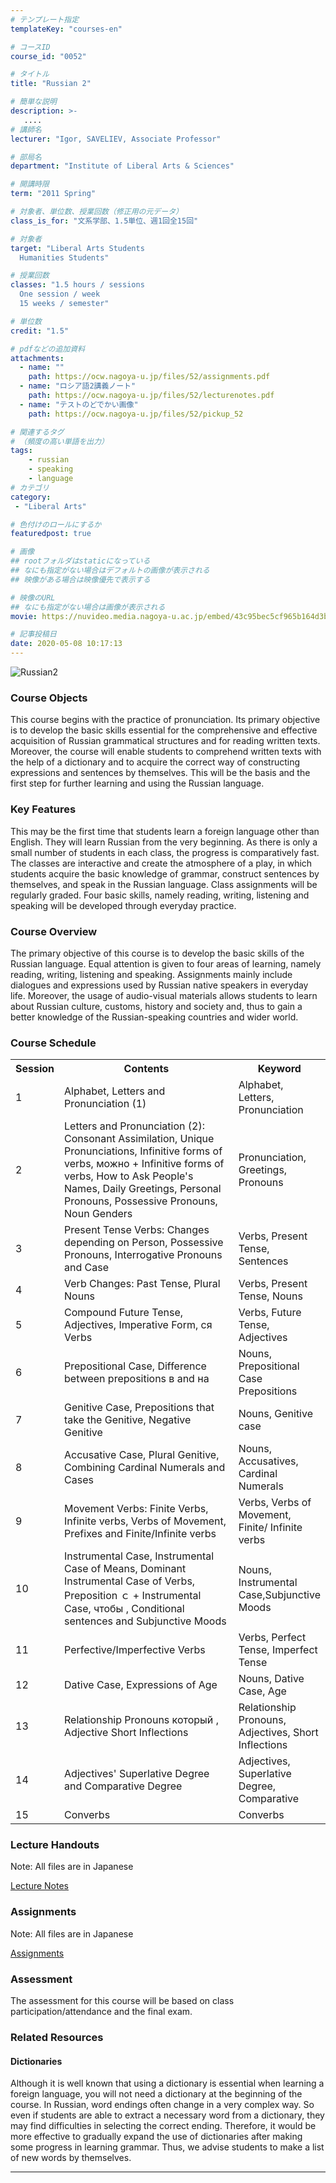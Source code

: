 ```yaml
---
# テンプレート指定
templateKey: "courses-en"

# コースID
course_id: "0052"

# タイトル
title: "Russian 2"

# 簡単な説明
description: >-
   ....
# 講師名
lecturer: "Igor, SAVELIEV, Associate Professor"

# 部局名
department: "Institute of Liberal Arts & Sciences"

# 開講時限
term: "2011	Spring"

# 対象者、単位数、授業回数（修正用の元データ）
class_is_for: "文系学部、1.5単位、週1回全15回"

# 対象者
target: "Liberal Arts Students
  Humanities Students"

# 授業回数
classes: "1.5 hours / sessions
  One session / week
  15 weeks / semester"

# 単位数
credit: "1.5"

# pdfなどの追加資料
attachments:
  - name: "" 
    path: https://ocw.nagoya-u.jp/files/52/assignments.pdf
  - name: "ロシア語2講義ノート" 
    path: https://ocw.nagoya-u.jp/files/52/lecturenotes.pdf
  - name: "テストのどでかい画像" 
    path: https://ocw.nagoya-u.jp/files/52/pickup_52

# 関連するタグ
# （頻度の高い単語を出力）
tags:
    - russian
    - speaking
    - language
# カテゴリ
category:
 - "Liberal Arts"

# 色付けのロールにするか
featuredpost: true

# 画像
## rootフォルダはstaticになっている
## なにも指定がない場合はデフォルトの画像が表示される
## 映像がある場合は映像優先で表示する

# 映像のURL
## なにも指定がない場合は画像が表示される
movie: https://nuvideo.media.nagoya-u.ac.jp/embed/43c95bec5cf965b164d3bc64c3e992474eedc2e3

# 記事投稿日
date: 2020-05-08 10:17:13
---
```


![Russian2](https://ocw.nagoya-u.jp/files/52/home.jpg)

### Course Objects

This course begins with the practice of pronunciation. Its primary objective is to develop the basic skills essential for the comprehensive and effective acquisition of Russian grammatical structures and for reading written texts. Moreover, the course will enable students to comprehend written texts with the help of a dictionary and to acquire the correct way of constructing expressions and sentences by themselves. This will be the basis and the first step for further learning and using the Russian language.

### Key Features

This may be the first time that students learn a foreign language other than English. They will learn Russian from the very beginning. As there is only a small number of students in each class, the progress is comparatively fast. The classes are interactive and create the atmosphere of a play, in which students acquire the basic knowledge of grammar, construct sentences by themselves, and speak in the Russian language. Class assignments will be regularly graded. Four basic skills, namely reading, writing, listening and speaking will be developed through everyday practice.

### Course Overview

The primary objective of this course is to develop the basic skills of the Russian language. Equal attention is given to four areas of learning, namely reading, writing, listening and speaking. Assignments mainly include dialogues and expressions used by Russian native speakers in everyday life. Moreover, the usage of audio-visual materials allows students to learn about Russian culture, customs, history and society and, thus to gain a better knowledge of the Russian-speaking countries and wider world.

<h3>Course Schedule</h3>
<table class="basic" width="455" summary="">
<tr>
<th width="20" class="center">Session</th>
<th width="300" class="center">Contents</th>
<th class="center">Keyword</th>
</tr>
<tr>
<td class="center">1</td>
<td>Alphabet, Letters and Pronunciation (1)
</td>
<td>Alphabet, Letters, Pronunciation
</td>
</tr>
<tr>
<td class="center">2</td>
<td>
Letters and Pronunciation (2): Consonant Assimilation, Unique Pronunciations, Infinitive forms of verbs, &#x43c;&#x43e;&#x436;&#x43d;&#x43e;&#xa;&#xa; + Infinitive forms of verbs, How to Ask People's Names, Daily Greetings, Personal Pronouns, Possessive Pronouns, Noun Genders
</td>
<td>Pronunciation, Greetings, Pronouns
</td>
</tr>
<tr>
<td class="center">3</td>
<td>
Present Tense Verbs: Changes depending on Person, Possessive Pronouns, Interrogative Pronouns and Case
</td>
<td>Verbs, Present Tense, Sentences
</td>
</tr>
<tr>
<td class="center">4</td>
<td>
Verb Changes: Past Tense, Plural Nouns
</td>
<td>Verbs, Present Tense, Nouns
</td>
</tr>
<tr>
<td class="center">5</td>
<td>
Compound Future Tense, Adjectives, Imperative Form, &#x441;&#x44f;&#xa; Verbs
</td>
<td>Verbs, Future Tense, Adjectives
</td>
</tr>
<tr>
<td class="center">6</td>
<td>
Prepositional Case, Difference between prepositions &#x432;&#xa; and &#x43d;&#x430;&#xa;
</td>
<td>Nouns, Prepositional Case Prepositions
</td>
</tr>
<tr>
<td class="center">7</td>
<td>
Genitive Case, Prepositions that take the Genitive, Negative Genitive
</td>
<td>Nouns, Genitive case
</td>
</tr>
<tr>
<td class="center">8</td>
<td>
Accusative Case, Plural Genitive, Combining Cardinal Numerals and Cases
</td>
<td>Nouns, Accusatives, Cardinal Numerals
</td>
</tr>
<tr>
<td class="center">9</td>
<td>
Movement Verbs: Finite Verbs, Infinite verbs, Verbs of Movement, Prefixes and Finite/Infinite verbs
</td>
<td>Verbs, Verbs of Movement, Finite/ Infinite verbs
</td>
</tr>
<tr>
<td class="center">10</td>
<td>
Instrumental Case, Instrumental Case of Means, Dominant Instrumental Case of Verbs, Preposition &#xff43;&#xa; + Instrumental Case, &#x447;&#x442;&#x43e;&#x431;&#x44b;&#xa;, Conditional
sentences and Subjunctive Moods
</td>
<td>Nouns, Instrumental Case,Subjunctive Moods
</td>
</tr>
<tr>
<td class="center">11</td>
<td>
Perfective/Imperfective Verbs
</td>
<td>Verbs, Perfect Tense, Imperfect Tense
</td>
</tr>
<tr>
<td class="center">12</td>
<td>
Dative Case, Expressions of Age
</td>
<td>Nouns, Dative Case, Age
</td>
</tr>
<tr>
<td class="center">13</td>
<td>
Relationship Pronouns &#x43a;&#x43e;&#x442;&#x43e;&#x440;&#x44b;&#x439;&#xa;, Adjective Short Inflections
</td>
<td>Relationship Pronouns, Adjectives, Short Inflections
</td>
</tr>
<tr>
<td class="center">14</td>
<td>
Adjectives' Superlative Degree and Comparative Degree
</td>
<td>Adjectives, Superlative Degree, Comparative
</td>
</tr>
<tr>
<td class="center">15</td>
<td>
Converbs
</td>
<td>Converbs
</td>
</tr>
</table>

### Lecture Handouts

Note: All files are in Japanese

[Lecture Notes](https://ocw.nagoya-u.jp/files/52/lecturenotes.pdf)

### Assignments

Note: All files are in Japanese

[Assignments](https://ocw.nagoya-u.jp/files/52/assignments.pdf)

### Assessment

The assessment for this course will be based on class participation/attendance and the final exam.

<h3>Related Resources</h3>

<h4>Dictionaries</h4>
<p>
Although it is well known that using a dictionary is essential when learning a foreign language, you will not need a dictionary at the beginning of the course. In Russian, word endings often change in a very complex way. So even if students are able to extract a necessary word from a dictionary, they may find difficulties in selecting the correct ending. Therefore, it would be more effective to gradually expand the use of dictionaries after making some progress in learning grammar. Thus, we advise students to make a list of new words by themselves. 
</p>

---
